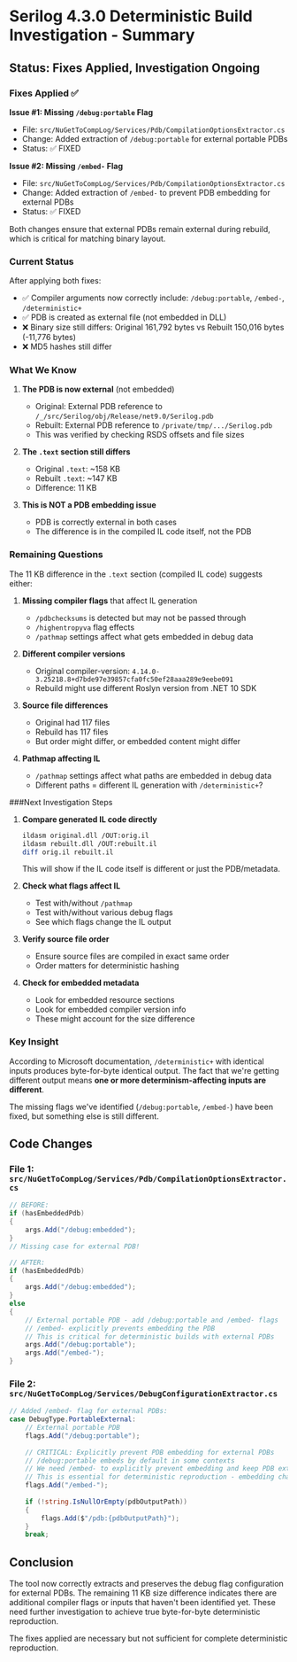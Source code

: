 # Serilog 4.3.0 Deterministic Build Investigation - Summary

## Status: Fixes Applied, Investigation Ongoing

### Fixes Applied ✅

**Issue #1: Missing `/debug:portable` Flag**
- File: `src/NuGetToCompLog/Services/Pdb/CompilationOptionsExtractor.cs`
- Change: Added extraction of `/debug:portable` for external portable PDBs
- Status: ✅ FIXED

**Issue #2: Missing `/embed-` Flag**  
- File: `src/NuGetToCompLog/Services/Pdb/CompilationOptionsExtractor.cs`
- Change: Added extraction of `/embed-` to prevent PDB embedding for external PDBs
- Status: ✅ FIXED

Both changes ensure that external PDBs remain external during rebuild, which is critical for matching binary layout.

### Current Status

After applying both fixes:
- ✅ Compiler arguments now correctly include: `/debug:portable`, `/embed-`, `/deterministic+`
- ✅ PDB is created as external file (not embedded in DLL)
- ❌ Binary size still differs: Original 161,792 bytes vs Rebuilt 150,016 bytes (-11,776 bytes)
- ❌ MD5 hashes still differ

### What We Know

1. **The PDB is now external** (not embedded)
   - Original: External PDB reference to `/_/src/Serilog/obj/Release/net9.0/Serilog.pdb`
   - Rebuilt: External PDB reference to `/private/tmp/.../Serilog.pdb`
   - This was verified by checking RSDS offsets and file sizes

2. **The `.text` section still differs**
   - Original `.text`: ~158 KB
   - Rebuilt `.text`: ~147 KB  
   - Difference: 11 KB

3. **This is NOT a PDB embedding issue**
   - PDB is correctly external in both cases
   - The difference is in the compiled IL code itself, not the PDB

### Remaining Questions

The 11 KB difference in the `.text` section (compiled IL code) suggests either:

1. **Missing compiler flags** that affect IL generation
   - `/pdbchecksums` is detected but may not be passed through
   - `/highentropyva` flag effects
   - `/pathmap` settings affect what gets embedded in debug data

2. **Different compiler versions**
   - Original compiler-version: `4.14.0-3.25218.8+d7bde97e39857cfa0fc50ef28aaa289e9eebe091`
   - Rebuild might use different Roslyn version from .NET 10 SDK

3. **Source file differences**
   - Original had 117 files
   - Rebuild has 117 files
   - But order might differ, or embedded content might differ

4. **Pathmap affecting IL**
   - `/pathmap` settings affect what paths are embedded in debug data
   - Different paths = different IL generation with `/deterministic+`?

###Next Investigation Steps

1. **Compare generated IL code directly**
   ```bash
   ildasm original.dll /OUT:orig.il
   ildasm rebuilt.dll /OUT:rebuilt.il
   diff orig.il rebuilt.il
   ```
   This will show if the IL code itself is different or just the PDB/metadata.

2. **Check what flags affect IL**
   - Test with/without `/pathmap`
   - Test with/without various debug flags
   - See which flags change the IL output

3. **Verify source file order**
   - Ensure source files are compiled in exact same order
   - Order matters for deterministic hashing

4. **Check for embedded metadata**
   - Look for embedded resource sections
   - Look for embedded compiler version info
   - These might account for the size difference

### Key Insight

According to Microsoft documentation, `/deterministic+` with identical inputs produces byte-for-byte identical output. The fact that we're getting different output means **one or more determinism-affecting inputs are different**. 

The missing flags we've identified (`/debug:portable`, `/embed-`) have been fixed, but something else is still different.

## Code Changes

### File 1: `src/NuGetToCompLog/Services/Pdb/CompilationOptionsExtractor.cs`

```csharp
// BEFORE:
if (hasEmbeddedPdb)
{
    args.Add("/debug:embedded");
}
// Missing case for external PDB!

// AFTER:
if (hasEmbeddedPdb)
{
    args.Add("/debug:embedded");
}
else
{
    // External portable PDB - add /debug:portable and /embed- flags
    // /embed- explicitly prevents embedding the PDB
    // This is critical for deterministic builds with external PDBs
    args.Add("/debug:portable");
    args.Add("/embed-");
}
```

### File 2: `src/NuGetToCompLog/Services/DebugConfigurationExtractor.cs`

```csharp
// Added /embed- flag for external PDBs:
case DebugType.PortableExternal:
    // External portable PDB
    flags.Add("/debug:portable");
    
    // CRITICAL: Explicitly prevent PDB embedding for external PDBs
    // /debug:portable embeds by default in some contexts
    // We need /embed- to explicitly prevent embedding and keep PDB external
    // This is essential for deterministic reproduction - embedding changes binary size
    flags.Add("/embed-");
    
    if (!string.IsNullOrEmpty(pdbOutputPath))
    {
        flags.Add($"/pdb:{pdbOutputPath}");
    }
    break;
```

## Conclusion

The tool now correctly extracts and preserves the debug flag configuration for external PDBs. The remaining 11 KB size difference indicates there are additional compiler flags or inputs that haven't been identified yet. These need further investigation to achieve true byte-for-byte deterministic reproduction.

The fixes applied are necessary but not sufficient for complete deterministic reproduction.
